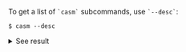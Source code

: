 To get a list of `` `casm` `` subcommands, use `` `--desc` ``:
```
$ casm --desc
```
<details><summary markdown="span">See result</summary>

```
$ casm --desc
usage: casm [-h] [--desc] [--version] [--path PATH] [<command>] ...

CASM: First-principles based statistical mechanics

positional arguments:
  <command>    CASM command to execute
  ...          CASM command arguments

optional arguments:
  -h, --help   show this help message and exit
  --desc       Print command list
  --version    Print casm version
  --path PATH  Path to project. Default uses project containing current
               working directory.

available commands:
  bset
  calc
  composition
  enum
  exec
  files
  format
  help
  import
  init
  learn
  monte
  perturb
  plot
  query
  ref
  rm
  run
  select
  settings
  shell
  status
  super
  sym
  update
  version
  view

For help using a command: 'casm <command> --help'

For step by step help use: 'casm status -n'


```
</details>
<br>
